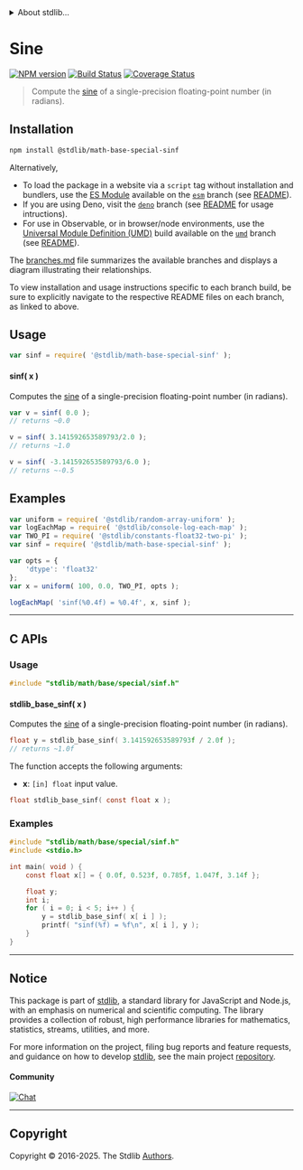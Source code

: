 <!--

@license Apache-2.0

Copyright (c) 2025 The Stdlib Authors.

Licensed under the Apache License, Version 2.0 (the "License");
you may not use this file except in compliance with the License.
You may obtain a copy of the License at

   http://www.apache.org/licenses/LICENSE-2.0

Unless required by applicable law or agreed to in writing, software
distributed under the License is distributed on an "AS IS" BASIS,
WITHOUT WARRANTIES OR CONDITIONS OF ANY KIND, either express or implied.
See the License for the specific language governing permissions and
limitations under the License.

-->


<details>
  <summary>
    About stdlib...
  </summary>
  <p>We believe in a future in which the web is a preferred environment for numerical computation. To help realize this future, we've built stdlib. stdlib is a standard library, with an emphasis on numerical and scientific computation, written in JavaScript (and C) for execution in browsers and in Node.js.</p>
  <p>The library is fully decomposable, being architected in such a way that you can swap out and mix and match APIs and functionality to cater to your exact preferences and use cases.</p>
  <p>When you use stdlib, you can be absolutely certain that you are using the most thorough, rigorous, well-written, studied, documented, tested, measured, and high-quality code out there.</p>
  <p>To join us in bringing numerical computing to the web, get started by checking us out on <a href="https://github.com/stdlib-js/stdlib">GitHub</a>, and please consider <a href="https://opencollective.com/stdlib">financially supporting stdlib</a>. We greatly appreciate your continued support!</p>
</details>

# Sine

[![NPM version][npm-image]][npm-url] [![Build Status][test-image]][test-url] [![Coverage Status][coverage-image]][coverage-url] <!-- [![dependencies][dependencies-image]][dependencies-url] -->

> Compute the [sine][sine] of a single-precision floating-point number (in radians).

<section class="installation">

## Installation

```bash
npm install @stdlib/math-base-special-sinf
```

Alternatively,

-   To load the package in a website via a `script` tag without installation and bundlers, use the [ES Module][es-module] available on the [`esm`][esm-url] branch (see [README][esm-readme]).
-   If you are using Deno, visit the [`deno`][deno-url] branch (see [README][deno-readme] for usage intructions).
-   For use in Observable, or in browser/node environments, use the [Universal Module Definition (UMD)][umd] build available on the [`umd`][umd-url] branch (see [README][umd-readme]).

The [branches.md][branches-url] file summarizes the available branches and displays a diagram illustrating their relationships.

To view installation and usage instructions specific to each branch build, be sure to explicitly navigate to the respective README files on each branch, as linked to above.

</section>

<section class="usage">

## Usage

```javascript
var sinf = require( '@stdlib/math-base-special-sinf' );
```

#### sinf( x )

Computes the [sine][sine] of a single-precision floating-point number (in radians).

```javascript
var v = sinf( 0.0 );
// returns ~0.0

v = sinf( 3.141592653589793/2.0 );
// returns ~1.0

v = sinf( -3.141592653589793/6.0 );
// returns ~-0.5
```

</section>

<!-- /.usage -->

<section class="examples">

## Examples

<!-- eslint no-undef: "error" -->

```javascript
var uniform = require( '@stdlib/random-array-uniform' );
var logEachMap = require( '@stdlib/console-log-each-map' );
var TWO_PI = require( '@stdlib/constants-float32-two-pi' );
var sinf = require( '@stdlib/math-base-special-sinf' );

var opts = {
    'dtype': 'float32'
};
var x = uniform( 100, 0.0, TWO_PI, opts );

logEachMap( 'sinf(%0.4f) = %0.4f', x, sinf );
```

</section>

<!-- /.examples -->

<!-- C interface documentation. -->

* * *

<section class="c">

## C APIs

<!-- Section to include introductory text. Make sure to keep an empty line after the intro `section` element and another before the `/section` close. -->

<section class="intro">

</section>

<!-- /.intro -->

<!-- C usage documentation. -->

<section class="usage">

### Usage

```c
#include "stdlib/math/base/special/sinf.h"
```

#### stdlib_base_sinf( x )

Computes the [sine][sine] of a single-precision floating-point number (in radians).

```c
float y = stdlib_base_sinf( 3.141592653589793f / 2.0f );
// returns ~1.0f
```

The function accepts the following arguments:

-   **x**: `[in] float` input value.

```c
float stdlib_base_sinf( const float x );
```

</section>

<!-- /.usage -->

<!-- C API usage notes. Make sure to keep an empty line after the `section` element and another before the `/section` close. -->

<section class="notes">

</section>

<!-- /.notes -->

<!-- C API usage examples. -->

<section class="examples">

### Examples

```c
#include "stdlib/math/base/special/sinf.h"
#include <stdio.h>

int main( void ) {
    const float x[] = { 0.0f, 0.523f, 0.785f, 1.047f, 3.14f };

    float y;
    int i;
    for ( i = 0; i < 5; i++ ) {
        y = stdlib_base_sinf( x[ i ] );
        printf( "sinf(%f) = %f\n", x[ i ], y );
    }
}
```

</section>

<!-- /.examples -->

</section>

<!-- /.c -->

<!-- Section for related `stdlib` packages. Do not manually edit this section, as it is automatically populated. -->

<section class="related">

</section>

<!-- /.related -->

<!-- Section for all links. Make sure to keep an empty line after the `section` element and another before the `/section` close. -->


<section class="main-repo" >

* * *

## Notice

This package is part of [stdlib][stdlib], a standard library for JavaScript and Node.js, with an emphasis on numerical and scientific computing. The library provides a collection of robust, high performance libraries for mathematics, statistics, streams, utilities, and more.

For more information on the project, filing bug reports and feature requests, and guidance on how to develop [stdlib][stdlib], see the main project [repository][stdlib].

#### Community

[![Chat][chat-image]][chat-url]

---

## Copyright

Copyright &copy; 2016-2025. The Stdlib [Authors][stdlib-authors].

</section>

<!-- /.stdlib -->

<!-- Section for all links. Make sure to keep an empty line after the `section` element and another before the `/section` close. -->

<section class="links">

[npm-image]: http://img.shields.io/npm/v/@stdlib/math-base-special-sinf.svg
[npm-url]: https://npmjs.org/package/@stdlib/math-base-special-sinf

[test-image]: https://github.com/stdlib-js/math-base-special-sinf/actions/workflows/test.yml/badge.svg?branch=main
[test-url]: https://github.com/stdlib-js/math-base-special-sinf/actions/workflows/test.yml?query=branch:main

[coverage-image]: https://img.shields.io/codecov/c/github/stdlib-js/math-base-special-sinf/main.svg
[coverage-url]: https://codecov.io/github/stdlib-js/math-base-special-sinf?branch=main

<!--

[dependencies-image]: https://img.shields.io/david/stdlib-js/math-base-special-sinf.svg
[dependencies-url]: https://david-dm.org/stdlib-js/math-base-special-sinf/main

-->

[chat-image]: https://img.shields.io/gitter/room/stdlib-js/stdlib.svg
[chat-url]: https://app.gitter.im/#/room/#stdlib-js_stdlib:gitter.im

[stdlib]: https://github.com/stdlib-js/stdlib

[stdlib-authors]: https://github.com/stdlib-js/stdlib/graphs/contributors

[umd]: https://github.com/umdjs/umd
[es-module]: https://developer.mozilla.org/en-US/docs/Web/JavaScript/Guide/Modules

[deno-url]: https://github.com/stdlib-js/math-base-special-sinf/tree/deno
[deno-readme]: https://github.com/stdlib-js/math-base-special-sinf/blob/deno/README.md
[umd-url]: https://github.com/stdlib-js/math-base-special-sinf/tree/umd
[umd-readme]: https://github.com/stdlib-js/math-base-special-sinf/blob/umd/README.md
[esm-url]: https://github.com/stdlib-js/math-base-special-sinf/tree/esm
[esm-readme]: https://github.com/stdlib-js/math-base-special-sinf/blob/esm/README.md
[branches-url]: https://github.com/stdlib-js/math-base-special-sinf/blob/main/branches.md

[sine]: https://en.wikipedia.org/wiki/Sine

<!-- <related-links> -->

<!-- </related-links> -->

</section>

<!-- /.links -->
